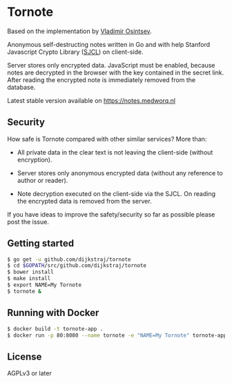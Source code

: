 # Tornote 

Based on the implementation by [Vladimir Osintsev](https://github.com/osminogin).

Anonymous self-destructing notes written in Go and with help Stanford Javascript Crypto Library ([SJCL](https://crypto.stanford.edu/sjcl/)) on client-side.

Server stores only encrypted data. JavaScript must be enabled, because notes are decrypted in the browser with the key contained in the secret link. After reading the encrypted note is immediately removed from the database.    

Latest stable version available on https://notes.medworq.nl

## Security

How safe is Tornote compared with other similar services? More than:

- All private data in the clear text is not leaving the client-side (without encryption).

- Server stores only anonymous encrypted data (without any reference to author or reader).

- Note decryption executed on the client-side via the SJCL. On reading the encrypted data is removed from the server.

If you have ideas to improve the safety/security so far as possible please post the issue.

## Getting started

```bash
$ go get -u github.com/dijkstraj/tornote
$ cd $GOPATH/src/github.com/dijkstraj/tornote
$ bower install
$ make install
$ export NAME=My Tornote
$ tornote &
```

## Running with Docker

```bash
$ docker build -t tornote-app .
$ docker run -p 80:8080 --name tornote -e "NAME=My Tornote" tornote-app
```

## License

AGPLv3 or later
